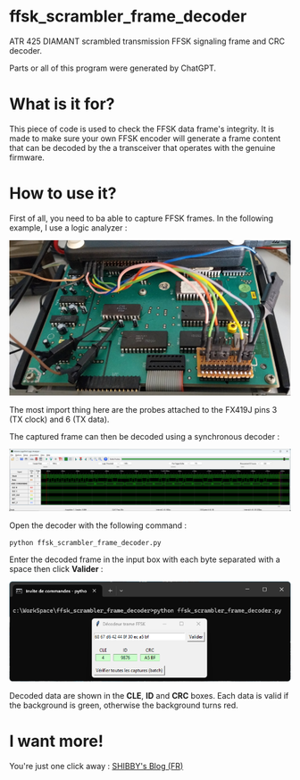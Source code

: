 # ffsk_scrambler_frame_decoder
ATR 425 DIAMANT scrambled transmission FFSK signaling frame and CRC decoder.

Parts or all of this program were generated by ChatGPT.

# What is it for?
This piece of code is used to check the FFSK data frame's integrity.
It is made to make sure your own FFSK encoder will generate a frame content that can be decoded by the a transceiver that operates with the genuine firmware.

# How to use it?
First of all, you need to ba able to capture FFSK frames. In the following example, I use a logic analyzer : 

![Picture of the ATR 425 DIAMANT logic board with logic analyzer probes attached to it](https://github.com/DevSHIBBY/ffsk_scrambler_frame_decoder/blob/main/documentation/probes_on_board.jpg)

The most import thing here are the probes attached to the FX419J pins 3 (TX clock) and 6 (TX data).

The captured frame can then be decoded using a synchronous decoder :

![Logic analyzer captured data](https://github.com/DevSHIBBY/ffsk_scrambler_frame_decoder/blob/main/documentation/logic_analyzer_capture.png)

Open the decoder with the following command :
```
python ffsk_scrambler_frame_decoder.py
```

Enter the decoded frame in the input box with each byte separated with a space then click **Valider** : 

![Decoder screenshot](https://github.com/DevSHIBBY/ffsk_scrambler_frame_decoder/blob/main/documentation/decoder.png)

Decoded data are shown in the **CLE**, **ID** and **CRC** boxes.
Each data is valid if the background is green, otherwise the background turns red.

# I want more!
You're just one click away : [SHIBBY's Blog (FR)](https://blog.shibby.fr/2017/10/alcatel-atr42x-la-resurrection/)
